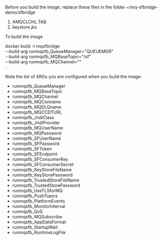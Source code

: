 Before you build the image, replace these files in the folder ~/mq-sfbridge-demo/sfbridge

1) AMQCLCHL.TAB
2) keystore.jks

To build the image

docker build -t mqsfbridge \
--build-arg runmqsfb_QueueManager="QUEUEMGR" \
--build-arg runmqsfb_MQBaseTopic="/sf" \
--build-arg runmqsfb_MQChannel="" \
.

  Note the list of ARGs you are configured when you build the image:
  
  - runmqsfb_QueueManager
  - runmqsfb_MQBaseTopic
  - runmqsfb_MQChannel
  - runmqsfb_MQConname
  - runmqsfb_MQDLQname
  - runmqsfb_MQCCDTURL
  - runmqsfb_JndiClass
  - runmqsfb_JndiProvider
  - runmqsfb_MQUserName
  - runmqsfb_MQPassword
  - runmqsfb_SFUserName
  - runmqsfb_SFPassword
  - runmqsfb_SFToken
  - runmqsfb_SFEndpoint
  - runmqsfb_SFConsumerKey
  - runmqsfb_SFConsumerSecret
  - runmqsfb_KeyStoreFileName
  - runmqsfb_KeyStorePassword
  - runmqsfb_TrustedStoreFileName
  - runmqsfb_TrustedStorePassword
  - runmqsfb_UseTLSforMQ
  - runmqsfb_PushTopics
  - runmqsfb_PlatformEvents
  - runmqsfb_MonitorInterval
  - runmqsfb_QoS
  - runmqsfb_MQSubscribe
  - runmqsfb_AppDataFormat
  - runmqsfb_StartupWait
  - runmqsfb_RuntimeLogFile
